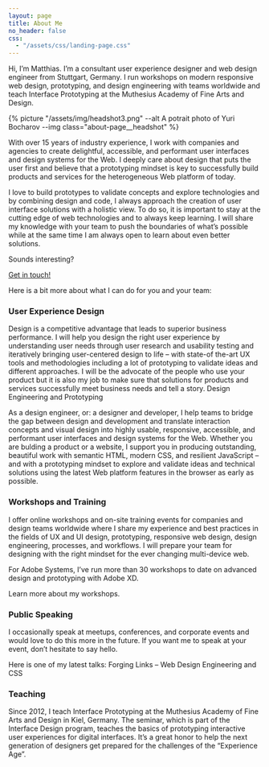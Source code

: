 ```yaml
---
layout: page
title: About Me
no_header: false
css:
  - "/assets/css/landing-page.css"
---
```


Hi, I’m Matthias. I’m a consultant user experience designer and web design engineer from Stuttgart, Germany. I run workshops on modern responsive web design, prototyping, and design engineering with teams worldwide and teach Interface Prototyping at the Muthesius Academy of Fine Arts and Design.

{% picture "/assets/img/headshot3.png" --alt A potrait photo of Yuri Bocharov --img class="about-page__headshot" %}

With over 15 years of industry experience, I work with companies and agencies to create delightful, accessible, and performant user interfaces and design systems for the Web. I deeply care about design that puts the user first and believe that a prototyping mindset is key to successfully build products and services for the heterogeneous Web platform of today.

I love to build prototypes to validate concepts and explore technologies and by combining design and code, I always approach the creation of user interface solutions with a holistic view. To do so, it is important to stay at the cutting edge of web technologies and to always keep learning. I will share my knowledge with your team to push the boundaries of what’s possible while at the same time I am always open to learn about even better solutions.

Sounds interesting?

<a class="link-button page-link" href="{{ site.mail }}">Get in touch!</a>

Here is a bit more about what I can do for you and your team:

### User Experience Design

Design is a competitive advantage that leads to superior business performance. I will help you design the right user experience by understanding user needs through user research and usability testing and iteratively bringing user-centered design to life – with state-of the-art UX tools and methodologies including a lot of prototyping to validate ideas and different approaches. I will be the advocate of the people who use your product but it is also my job to make sure that solutions for products and services successfully meet business needs and tell a story.
Design Engineering and Prototyping

As a design engineer, or: a designer and developer, I help teams to bridge the gap between design and development and translate interaction concepts and visual design into highly usable, responsive, accessible, and performant user interfaces and design systems for the Web. Whether you are bulding a product or a website, I support you in producing outstanding, beautiful work with semantic HTML, modern CSS, and resilient JavaScript – and with a prototyping mindset to explore and validate ideas and technical solutions using the latest Web platform features in the browser as early as possible.

### Workshops and Training

I offer online workshops and on-site training events for companies and design teams worldwide where I share my experience and best practices in the fields of UX and UI design, prototyping, responsive web design, design engineering, processes, and workflows. I will prepare your team for designing with the right mindset for the ever changing multi-device web.

For Adobe Systems, I’ve run more than 30 workshops to date on advanced design and prototyping with Adobe XD.

Learn more about my workshops.

### Public Speaking

I occasionally speak at meetups, conferences, and corporate events and would love to do this more in the future. If you want me to speak at your event, don’t hesitate to say hello.

Here is one of my latest talks: Forging Links – Web Design Engineering and CSS

### Teaching

Since 2012, I teach Interface Prototyping at the Muthesius Academy of Fine Arts and Design in Kiel, Germany. The seminar, which is part of the Interface Design program, teaches the basics of prototyping interactive user experiences for digital interfaces. It’s a great honor to help the next generation of designers get prepared for the challenges of the “Experience Age”.
